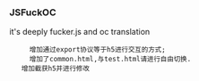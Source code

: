### JSFuckOC
   it's deeply fucker.js and oc translation
   
         增加通过export协议等于h5进行交互的方式;
         增加了common.html,与test.html请进行自由切换.
       增加截获h5并进行修改
